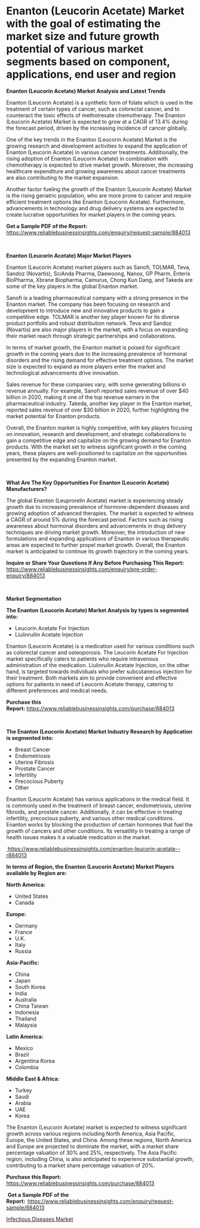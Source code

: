 <p><h1>Enanton (Leucorin Acetate) Market with the goal of estimating the market size and future growth potential of various market segments based on component, applications, end user and region</h1></p><p><strong>Enanton (Leucorin Acetate) Market Analysis and Latest Trends</strong></p>
<p><p>Enanton (Leucorin Acetate) is a synthetic form of folate which is used in the treatment of certain types of cancer, such as colorectal cancer, and to counteract the toxic effects of methotrexate chemotherapy. The Enanton (Leucorin Acetate) Market is expected to grow at a CAGR of 13.4% during the forecast period, driven by the increasing incidence of cancer globally.</p><p>One of the key trends in the Enanton (Leucorin Acetate) Market is the growing research and development activities to expand the application of Enanton (Leucorin Acetate) in various cancer treatments. Additionally, the rising adoption of Enanton (Leucorin Acetate) in combination with chemotherapy is expected to drive market growth. Moreover, the increasing healthcare expenditure and growing awareness about cancer treatments are also contributing to the market expansion.</p><p>Another factor fueling the growth of the Enanton (Leucorin Acetate) Market is the rising geriatric population, who are more prone to cancer and require efficient treatment options like Enanton (Leucorin Acetate). Furthermore, advancements in technology and drug delivery systems are expected to create lucrative opportunities for market players in the coming years.</p></p>
<p><strong>Get a Sample PDF of the Report:&nbsp;</strong> <a href="https://www.reliablebusinessinsights.com/enquiry/request-sample/884013">https://www.reliablebusinessinsights.com/enquiry/request-sample/884013</a></p>
<p>&nbsp;</p>
<p><strong>Enanton (Leucorin Acetate) Major Market Players</strong></p>
<p><p>Enanton (Leucorin Acetate) market players such as Sanofi, TOLMAR, Teva, Sandoz (Novartis), SciAnda Pharma, Daewoong, Nanox, GP Pharm, Enteris BioPharma, Xbrane Biopharma, Camurus, Chong Kun Dang, and Takeda are some of the key players in the global Enanton market.</p><p>Sanofi is a leading pharmaceutical company with a strong presence in the Enanton market. The company has been focusing on research and development to introduce new and innovative products to gain a competitive edge. TOLMAR is another key player known for its diverse product portfolio and robust distribution network. Teva and Sandoz (Novartis) are also major players in the market, with a focus on expanding their market reach through strategic partnerships and collaborations.</p><p>In terms of market growth, the Enanton market is poised for significant growth in the coming years due to the increasing prevalence of hormonal disorders and the rising demand for effective treatment options. The market size is expected to expand as more players enter the market and technological advancements drive innovation.</p><p>Sales revenue for these companies vary, with some generating billions in revenue annually. For example, Sanofi reported sales revenue of over $40 billion in 2020, making it one of the top revenue earners in the pharmaceutical industry. Takeda, another key player in the Enanton market, reported sales revenue of over $30 billion in 2020, further highlighting the market potential for Enanton products.</p><p>Overall, the Enanton market is highly competitive, with key players focusing on innovation, research and development, and strategic collaborations to gain a competitive edge and capitalize on the growing demand for Enanton products. With the market set to witness significant growth in the coming years, these players are well-positioned to capitalize on the opportunities presented by the expanding Enanton market.</p></p>
<p>&nbsp;</p>
<p><strong>What Are The Key Opportunities For Enanton (Leucorin Acetate) Manufacturers?</strong></p>
<p><p>The global Enanton (Leuprorelin Acetate) market is experiencing steady growth due to increasing prevalence of hormone-dependent diseases and growing adoption of advanced therapies. The market is expected to witness a CAGR of around 5% during the forecast period. Factors such as rising awareness about hormonal disorders and advancements in drug delivery techniques are driving market growth. Moreover, the introduction of new formulations and expanding applications of Enanton in various therapeutic areas are expected to further propel market growth. Overall, the Enanton market is anticipated to continue its growth trajectory in the coming years.</p></p>
<p><strong>Inquire or Share Your Questions If Any Before Purchasing This Report:</strong> <a href="https://www.reliablebusinessinsights.com/enquiry/pre-order-enquiry/884013">https://www.reliablebusinessinsights.com/enquiry/pre-order-enquiry/884013</a></p>
<p>&nbsp;</p>
<p><strong>Market Segmentation</strong></p>
<p><strong>The Enanton (Leucorin Acetate) Market Analysis by types is segmented into:</strong></p>
<p><ul><li>Leucorin Acetate For Injection</li><li>Liulinruilin Acetate Injection</li></ul></p>
<p><p>Enanton (Leucorin Acetate) is a medication used for various conditions such as colorectal cancer and osteoporosis. The Leucorin Acetate For Injection market specifically caters to patients who require intravenous administration of the medication. Liulinruilin Acetate Injection, on the other hand, is targeted towards individuals who prefer subcutaneous injection for their treatment. Both markets aim to provide convenient and effective options for patients in need of Leucorin Acetate therapy, catering to different preferences and medical needs.</p></p>
<p><strong>Purchase this Report:&nbsp;</strong><a href="https://www.reliablebusinessinsights.com/purchase/884013">https://www.reliablebusinessinsights.com/purchase/884013</a></p>
<p>&nbsp;</p>
<p><strong>The Enanton (Leucorin Acetate) Market Industry Research by Application is segmented into:</strong></p>
<p><ul><li>Breast Cancer</li><li>Endometriosis</li><li>Uterine Fibrosis</li><li>Prostate Cancer</li><li>Infertility</li><li>Precocious Puberty</li><li>Other</li></ul></p>
<p><p>Enanton (Leucorin Acetate) has various applications in the medical field. It is commonly used in the treatment of breast cancer, endometriosis, uterine fibroids, and prostate cancer. Additionally, it can be effective in treating infertility, precocious puberty, and various other medical conditions. Enanton works by blocking the production of certain hormones that fuel the growth of cancers and other conditions. Its versatility in treating a range of health issues makes it a valuable medication in the market.</p></p>
<p><a href="https://www.reliablebusinessinsights.com/enanton-leucorin-acetate--r884013">&nbsp;https://www.reliablebusinessinsights.com/enanton-leucorin-acetate--r884013</a></p>
<p><strong>In terms of Region, the Enanton (Leucorin Acetate) Market Players available by Region are:</strong></p>
<p>
    <p> <strong> North America: </strong>
        <ul>
            <li>United States</li>
            <li>Canada</li>
        </ul>
        </p> 
    <p> <strong> Europe: </strong>
        <ul>
            <li>Germany</li>
            <li>France</li>
            <li>U.K.</li>
            <li>Italy</li>
            <li>Russia</li>
        </ul>
        </p> 
    <p> <strong> Asia-Pacific: </strong>
        <ul>
            <li>China</li>
            <li>Japan</li>
            <li>South Korea</li>
            <li>India</li>
            <li>Australia</li>
            <li>China Taiwan</li>
            <li>Indonesia</li>
            <li>Thailand</li>
            <li>Malaysia</li>
        </ul>
        </p> 
    <p> <strong> Latin America: </strong>
        <ul>
            <li>Mexico</li>
            <li>Brazil</li>
            <li>Argentina Korea</li>
            <li>Colombia</li>
        </ul>
        </p> 
    <p> <strong> Middle East & Africa: </strong>
        <ul>
            <li>Turkey</li>
            <li>Saudi</li>
            <li>Arabia</li>
            <li>UAE</li>
            <li>Korea</li>
        </ul>
    </p>
    </p>
<p><p>The Enanton (Leucorin Acetate) market is expected to witness significant growth across various regions including North America, Asia Pacific, Europe, the United States, and China. Among these regions, North America and Europe are projected to dominate the market, with a market share percentage valuation of 30% and 25%, respectively. The Asia Pacific region, including China, is also anticipated to experience substantial growth, contributing to a market share percentage valuation of 20%.</p></p>
<p><strong>Purchase this Report: </strong><a href="https://www.reliablebusinessinsights.com/purchase/884013">https://www.reliablebusinessinsights.com/purchase/884013</a></p>
<p>&nbsp;<strong>Get a Sample PDF of the Report:&nbsp;&nbsp;</strong><a href="https://www.reliablebusinessinsights.com/enquiry/request-sample/884013">https://www.reliablebusinessinsights.com/enquiry/request-sample/884013</a></p>
<p><strong></strong></p>
<p><p><a href="https://github.com/refatkhan11277/Market-Research-Report-List-1/blob/main/infectious-diseases-market.md">Infectious Diseases Market</a></p></p>